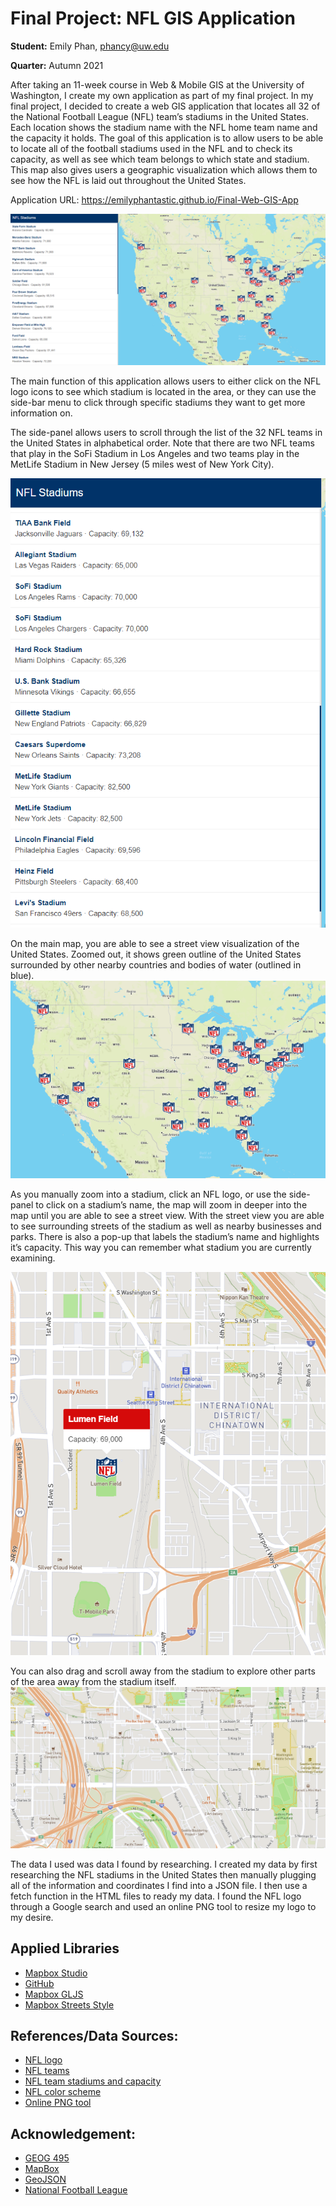 # Final Project: NFL GIS Application
**Student:** Emily Phan, phancy@uw.edu

**Quarter:** Autumn 2021

After taking an 11-week course in Web & Mobile GIS at the University of Washington, I create my own application as part of my final project. In my final project, I decided to create a web GIS application that locates all 32 of the National Football League (NFL) team’s stadiums in the United States. Each location shows the stadium name with the NFL home team name and the capacity it holds. 
The goal of this application is to allow users to be able to locate all of the football stadiums used in the NFL and to check its capacity, as well as see which team belongs to which state and stadium. This map also gives users a geographic visualization which allows them to see how the NFL is laid out throughout the United States. 

Application URL: https://emilyphantastic.github.io/Final-Web-GIS-App 

![fullapp](img/fullapp.png)

The main function of this application allows users to either click on the NFL logo icons to see which stadium is located in the area, or they can use the side-bar menu to click through specific stadiums they want to get more information on.


The side-panel allows users to scroll through the list of the 32 NFL teams in the United States in alphabetical order. Note that there are two NFL teams that play in the SoFi Stadium in Los Angeles and two teams play in the MetLife Stadium in New Jersey (5 miles west of New York City). 

![side](img/side-panel.png)

On the main map, you are able to see a street view visualization of the United States. Zoomed out, it shows green outline of the United States surrounded by other nearby countries and bodies of water (outlined in blue). 
![map-only](img/map-zoom-out.png)

As you manually zoom into a stadium, click an NFL logo, or use the side-panel to click on a stadium’s name, the map will zoom in deeper into the map until you are able to see a street view. With the street view you are able to see surrounding streets of the stadium as well as nearby businesses and parks. There is also a pop-up that labels the stadium’s name and highlights it’s capacity. This way you can remember what stadium you are currently examining. 

![street-view](img/street-view.png)

You can also drag and scroll away from the stadium to explore other parts of the area away from the stadium itself. 
![drag](img/street-view-two.png)

The data I used was data I found by researching. I created my data by first researching the NFL stadiums in the United States then manually plugging all of the information and coordinates I find into a JSON file. I then use a fetch function in the HTML files to ready my data. 
I found the NFL logo through a Google search and used an online PNG tool to resize my logo to my desire. 
## Applied Libraries
- [Mapbox Studio](https://studio.mapbox.com/)
- [GitHub]( https://github.com/)
- [Mapbox GLJS]( https://docs.mapbox.com/mapbox-gl-js/api/)
- [Mapbox Streets Style]( mapbox://styles/mapbox/streets-v11)

## References/Data Sources:
- [NFL logo]( https://en.wikipedia.org/wiki/National_Football_League)
- [NFL teams](https://www.nfl.com/teams/)
- [NFL team stadiums and capacity](https://geojango.com/pages/list-of-nfl-teams)
- [NFL color scheme](https://www.schemecolor.com/national-football-league-nfl-logo-colors.php)
- [Online PNG tool](https://onlinepngtools.com/resize-png)

## Acknowledgement:
- [GEOG 495](https://github.com/jakobzhao/geog495/tree/main/modules/module07)
- [MapBox](https://www.mapbox.com/)
- [GeoJSON]( https://geojson.io/#map=2/20.0/0.0)
- [National Football League](https://www.nfl.com/)
